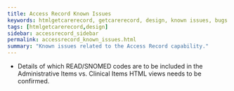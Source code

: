 ```yaml
---
title: Access Record Known Issues
keywords: htmlgetcarerecord, getcarerecord, design, known issues, bugs
tags: [htmlgetcarerecord,design]
sidebar: accessrecord_sidebar
permalink: accessrecord_known_issues.html
summary: "Known issues related to the Access Record capability."
---
```


- Details of which READ/SNOMED codes are to be included in the Administrative Items vs. Clinical Items HTML views needs to be confirmed.
